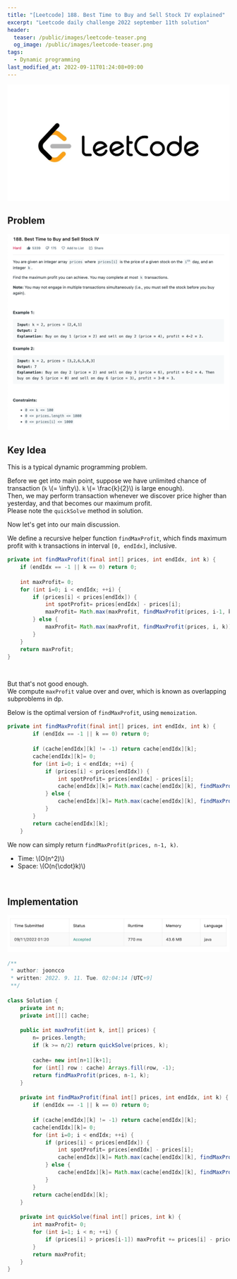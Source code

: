 ```yaml
---
title: "[Leetcode] 188. Best Time to Buy and Sell Stock IV explained"
excerpt: "Leetcode daily challenge 2022 september 11th solution"
header:
  teaser: /public/images/leetcode-teaser.png
  og_image: /public/images/leetcode-teaser.png
tags:
  - Dynamic programming
last_modified_at: 2022-09-11T01:24:08+09:00
---
```


<a href="https://leetcode.com/">
    <img src="/public/images/leetcode-logo.jpeg"/>
</a>

## Problem

<a href="https://leetcode.com/problems/best-time-to-buy-and-sell-stock-iv/">
    <img src="/public/images/leetcode-188.png"/>
</a>

<br/>

## Key Idea

This is a typical dynamic programming problem.  

Before we get into main point, suppose we have unlimited chance of transaction (`k` \\(= \infty\\). `k` \\(= \frac{k}{2}\\) is large enough).  
Then, we may perform transaction whenever we discover price higher than yesterday, and that becomes our maximum profit.  
Please note the `quickSolve` method in solution.  

Now let's get into our main discussion.  

We define a recursive helper function `findMaxProfit`, which finds maximum profit with `k` transactions in interval `[0, endIdx]`, inclusive.

```java
private int findMaxProfit(final int[] prices, int endIdx, int k) {
    if (endIdx == -1 || k == 0) return 0;

    int maxProfit= 0;
    for (int i=0; i < endIdx; ++i) {
        if (prices[i] < prices[endIdx]) {
            int spotProfit= prices[endIdx] - prices[i];
            maxProfit= Math.max(maxProfit, findMaxProfit(prices, i-1, k-1) + spotProfit);
        } else {
            maxProfit= Math.max(maxProfit, findMaxProfit(prices, i, k));
        }
    }
    return maxProfit;
}
```
<br/>

But that's not good enough.  
We compute `maxProfit` value over and over, which is known as overlapping subproblems in dp.  

Below is the optimal version of `findMaxProfit`, using `memoization`.  

```java
private int findMaxProfit(final int[] prices, int endIdx, int k) {
        if (endIdx == -1 || k == 0) return 0;

        if (cache[endIdx][k] != -1) return cache[endIdx][k];
        cache[endIdx][k]= 0;
        for (int i=0; i < endIdx; ++i) {
            if (prices[i] < prices[endIdx]) {
                int spotProfit= prices[endIdx] - prices[i];
                cache[endIdx][k]= Math.max(cache[endIdx][k], findMaxProfit(prices, i-1, k-1) + spotProfit);
            } else {
                cache[endIdx][k]= Math.max(cache[endIdx][k], findMaxProfit(prices, i, k));
            }
        }
        return cache[endIdx][k];
    }
```

We now can simply return `findMaxProfit(prices, n-1, k)`.

- Time: \\(O(n^2)\\)
- Space: \\(O(n{\cdot}k)\\)

<br/>

## Implementation

<img src="/public/images/leetcode-188-result.png"/>

```java
/**
 * author: jooncco
 * written: 2022. 9. 11. Tue. 02:04:14 [UTC+9]
 **/

class Solution {
    private int n;
    private int[][] cache;

    public int maxProfit(int k, int[] prices) {
        n= prices.length;
        if (k >= n/2) return quickSolve(prices, k);

        cache= new int[n+1][k+1];
        for (int[] row : cache) Arrays.fill(row, -1);
        return findMaxProfit(prices, n-1, k);
    }

    private int findMaxProfit(final int[] prices, int endIdx, int k) {
        if (endIdx == -1 || k == 0) return 0;

        if (cache[endIdx][k] != -1) return cache[endIdx][k];
        cache[endIdx][k]= 0;
        for (int i=0; i < endIdx; ++i) {
            if (prices[i] < prices[endIdx]) {
                int spotProfit= prices[endIdx] - prices[i];
                cache[endIdx][k]= Math.max(cache[endIdx][k], findMaxProfit(prices, i-1, k-1) + spotProfit);
            } else {
                cache[endIdx][k]= Math.max(cache[endIdx][k], findMaxProfit(prices, i, k));
            }
        }
        return cache[endIdx][k];
    }

    private int quickSolve(final int[] prices, int k) {
        int maxProfit= 0;
        for (int i=1; i < n; ++i) {
            if (prices[i] > prices[i-1]) maxProfit += prices[i] - prices[i-1];
        }
        return maxProfit;
    }
}
```
